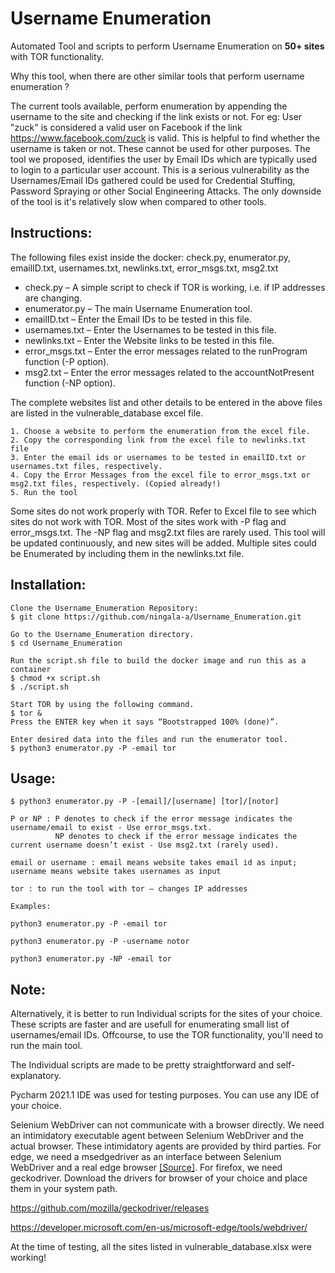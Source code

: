 # Username Enumeration
Automated Tool and scripts to perform Username Enumeration on **50+ sites** with TOR functionality.

Why this tool, when there are other similar tools that perform username enumeration ?

The current tools available, perform enumeration by appending the username to the site and checking if the link exists or not. For eg: User "zuck" is considered a valid user on Facebook if the link https://www.facebook.com/zuck is valid. This is helpful to find whether the username is taken or not. These cannot be used for other purposes.
The tool we proposed, identifies the user by Email IDs which are typically used to login to a particular user account. This is a serious vulnerability as the Usernames/Email IDs gathered could be used for Credential Stuffing, Password Spraying or other Social Engineering Attacks.
The only downside of the tool is it's relatively slow when compared to other tools.

## Instructions:

The following files exist inside the docker: check.py, enumerator.py, emailID.txt, usernames.txt, newlinks.txt, error_msgs.txt, msg2.txt
* check.py       – A simple script to check if TOR is working, i.e. if IP addresses are changing.
* enumerator.py  – The main Username Enumeration tool.
* emailID.txt    – Enter the Email IDs to be tested in this file.
* usernames.txt  – Enter the Usernames to be tested in this file.
* newlinks.txt   – Enter the Website links to be tested in this file.
* error_msgs.txt – Enter the error messages related to the runProgram function (-P option).
* msg2.txt       – Enter the error messages related to the accountNotPresent function (-NP option).

The complete websites list and other details to be entered in the above files are listed in the vulnerable_database excel file.

    1. Choose a website to perform the enumeration from the excel file.
    2. Copy the corresponding link from the excel file to newlinks.txt file
    3. Enter the email ids or usernames to be tested in emailID.txt or usernames.txt files, respectively.
    4. Copy the Error Messages from the excel file to error_msgs.txt or msg2.txt files, respectively. (Copied already!)
    5. Run the tool

Some sites do not work properly with TOR. Refer to Excel file to see which sites do not work with TOR. Most of the sites work with -P flag and error_msgs.txt. The -NP flag and msg2.txt files are rarely used. This tool will be updated continuously, and new sites will be added. Multiple sites could be Enumerated by including them in the newlinks.txt file.

## Installation:
```
Clone the Username_Enumeration Repository:
$ git clone https://github.com/ningala-a/Username_Enumeration.git

Go to the Username_Enumeration directory.
$ cd Username_Enumeration

Run the script.sh file to build the docker image and run this as a container
$ chmod +x script.sh
$ ./script.sh

Start TOR by using the following command.
$ tor &
Press the ENTER key when it says “Bootstrapped 100% (done)”.

Enter desired data into the files and run the enumerator tool.
$ python3 enumerator.py -P -email tor
```
## Usage:
```
$ python3 enumerator.py -P -[email]/[username] [tor]/[notor]

P or NP : P denotes to check if the error message indicates the username/email to exist - Use error_msgs.txt.
          NP denotes to check if the error message indicates the current username doesn’t exist - Use msg2.txt (rarely used).

email or username : email means website takes email id as input; username means website takes usernames as input

tor : to run the tool with tor – changes IP addresses

Examples:

python3 enumerator.py -P -email tor

python3 enumerator.py -P -username notor

python3 enumerator.py -NP -email tor
```
## Note:
Alternatively, it is better to run Individual scripts for the sites of your choice. These scripts are faster and are usefull for enumerating small list of usernames/email IDs. Offcourse, to use the TOR functionality, you'll need to run the main tool.  

The Individual scripts are made to be pretty straightforward and self-explanatory.

Pycharm 2021.1 IDE was used for testing purposes. You can use any IDE of your choice.

Selenium WebDriver can not communicate with a browser directly. We need an intimidatory executable agent between Selenium WebDriver and the actual browser. These intimidatory agents are provided by third parties. For edge, we need a msedgedriver as an interface between Selenium WebDriver and a real edge browser [[Source]](http://makeseleniumeasy.com/2020/08/18/how-to-launch-microsoft-edge-browser-in-selenium-webdriver-java/). For firefox, we need geckodriver. Download the drivers for browser of your choice and place them in your system path.

https://github.com/mozilla/geckodriver/releases

https://developer.microsoft.com/en-us/microsoft-edge/tools/webdriver/

At the time of testing, all the sites listed in vulnerable_database.xlsx were working!
